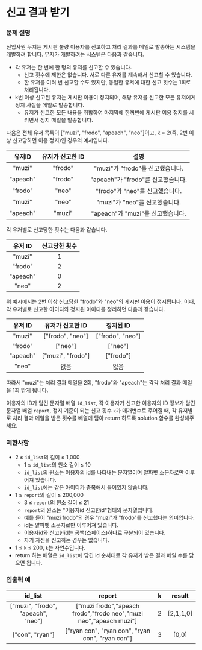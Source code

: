 # 신고 결과 받기

### 문제 설명

신입사원 무지는 게시판 불량 이용자를 신고하고 처리 결과를 메일로 발송하는 시스템을 개발하려 합니다. 무지가 개발하려는 시스템은 다음과 같습니다.

- 각 유저는 한 번에 한 명의 유저를 신고할 수 있습니다.
  - 신고 횟수에 제한은 없습니다. 서로 다른 유저를 계속해서 신고할 수 있습니다.
  - 한 유저를 여러 번 신고할 수도 있지만, 동일한 유저에 대한 신고 횟수는 1회로 처리됩니다.
- k번 이상 신고된 유저는 게시판 이용이 정지되며, 해당 유저를 신고한 모든 유저에게 정지 사실을 메일로 발송합니다.
  - 유저가 신고한 모든 내용을 취합하여 마지막에 한꺼번에 게시판 이용 정지를 시키면서 정지 메일을 발송합니다.

다음은 전체 유저 목록이 ["muzi", "frodo", "apeach", "neo"]이고, k = 2(즉, 2번 이상 신고당하면 이용 정지)인 경우의 예시입니다.

|  유저ID  | 유저가 신고한 ID |                설명                |
| :------: | :--------------: | :--------------------------------: |
|  "muzi"  |     "frodo"      |  "muzi"가 "frodo"를 신고했습니다.  |
| "apeach" |     "frodo"      | "apeach"가 "frodo"를 신고했습니다. |
| "frodo"  |      "neo"       |  "frodo"가 "neo"를 신고했습니다.   |
|  "muzi"  |      "neo"       |   "muzi"가 "neo"를 신고했습니다.   |
| "apeach" |      "muzi"      | "apeach"가 "muzi"를 신고했습니다.  |

각 유저별로 신고당한 횟수는 다음과 같습니다.

| 유저 ID  | 신고당한 횟수 |
| :------: | :-----------: |
|  "muzi"  |       1       |
| "frodo"  |       2       |
| "apeach" |       0       |
|  "neo"   |       2       |

위 예시에서는 2번 이상 신고당한 "frodo"와 "neo"의 게시판 이용이 정지됩니다. 이때, 각 유저별로 신고한 아이디와 정지된 아이디를 정리하면 다음과 같습니다.

| 유저 ID  | 유저가 신고한 ID  |    정지된 ID     |
| :------: | :---------------: | :--------------: |
|  "muzi"  | ["frodo", "neo"]  | ["frodo", "neo"] |
| "frodo"  |      ["neo"]      |     ["neo"]      |
| "apeach" | ["muzi", "frodo"] |    ["frodo"]     |
|  "neo"   |       없음        |       없음       |

따라서 "muzi"는 처리 결과 메일을 2회, "frodo"와 "apeach"는 각각 처리 결과 메일을 1회 받게 됩니다.

이용자의 ID가 담긴 문자열 배열 `id_list`, 각 이용자가 신고한 이용자의 ID 정보가 담긴 문자열 배열 `report`, 정지 기준이 되는 신고 횟수 `k`가 매개변수로 주어질 때, 각 유저별로 처리 결과 메일을 받은 횟수를 배열에 담아 return 하도록 solution 함수를 완성해주세요.

### 제한사항

- 2 ≤ `id_list`의 길이 ≤ 1,000
  - 1 ≤ `id_list`의 원소 길이 ≤ 10
  - `id_list`의 원소는 이용자의 id를 나타내는 문자열이며 알파벳 소문자로만 이루어져 있습니다.
  - `id_list`에는 같은 아이디가 중복해서 들어있지 않습니다.
- 1 ≤ `report`의 길이 ≤ 200,000
  - 3 ≤ `report`의 원소 길이 ≤ 21
  - `report`의 원소는 "이용자id 신고한id"형태의 문자열입니다.
  - 예를 들어 "muzi frodo"의 경우 "muzi"가 "frodo"를 신고했다는 의미입니다.
  - id는 알파벳 소문자로만 이루어져 있습니다.
  - 이용자id와 신고한id는 공백(스페이스)하나로 구분되어 있습니다.
  - 자기 자신을 신고하는 경우는 없습니다.
- 1 ≤ `k` ≤ 200, `k`는 자연수입니다.
- return 하는 배열은 `id_list`에 담긴 id 순서대로 각 유저가 받은 결과 메일 수를 담으면 됩니다.

### 입출력 예

|              id_list               |                               report                               |  k  |  result   |
| :--------------------------------: | :----------------------------------------------------------------: | :-: | :-------: |
| ["muzi", "frodo", "apeach", "neo"] | ["muzi frodo","apeach frodo","frodo neo","muzi neo","apeach muzi"] |  2  | [2,1,1,0] |
|          ["con", "ryan"]           |          ["ryan con", "ryan con", "ryan con", "ryan con"]          |  3  |   [0,0]   |
